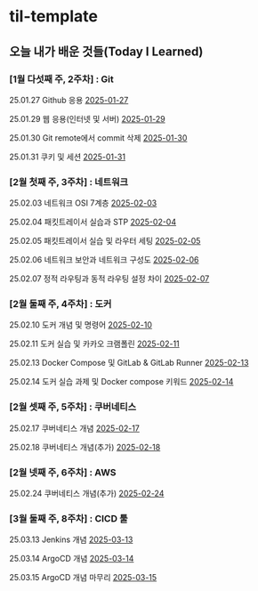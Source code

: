 # til-template

## 오늘 내가 배운 것들(Today I Learned)

### [1월 다섯째 주, 2주차] : Git

25.01.27 Github 응용 [2025-01-27](https://github.com/100-hours-a-week/toby-til/blob/main/Jan/2025-01-27.md)

25.01.29 웹 응용(인터넷 및 서버) [2025-01-29](https://github.com/100-hours-a-week/toby-til/blob/main/Jan/2025-01-29.md)

25.01.30 Git remote에서 commit 삭제 [2025-01-30](https://github.com/100-hours-a-week/toby-til/blob/main/Jan/2025-01-30.md)

25.01.31 쿠키 및 세션 [2025-01-31](https://github.com/100-hours-a-week/toby-til/blob/main/Jan/2025-01-31.md)

### [2월 첫째 주, 3주차] : 네트워크

25.02.03 네트워크 OSI 7계층 [2025-02-03](https://github.com/100-hours-a-week/toby-til/blob/main/Feb/2025-02-03.md)

25.02.04 패킷트레이서 실습과 STP [2025-02-04](https://github.com/100-hours-a-week/toby-til/blob/main/Feb/2025-02-04.md)

25.02.05 패킷트레이서 실습 및 라우터 세팅 [2025-02-05](https://github.com/100-hours-a-week/toby-til/blob/main/Feb/2025-02-05.md)

25.02.06 네트워크 보안과 네트워크 구성도 [2025-02-06](https://github.com/100-hours-a-week/toby-til/blob/main/Feb/2025-02-06.md)

25.02.07 정적 라우팅과 동적 라우팅 설정 차이 [2025-02-07](https://github.com/100-hours-a-week/toby-til/blob/main/Feb/2025-02-07.md)

### [2월 둘째 주, 4주차] : 도커

25.02.10 도커 개념 및 명령어 [2025-02-10](https://github.com/100-hours-a-week/toby-til/blob/main/Feb/2025-02-10.md)

25.02.11 도커 실습 및 카카오 크램폴린 [2025-02-11](https://github.com/100-hours-a-week/toby-til/blob/main/Feb/2025-02-11.md)

25.02.13 Docker Compose 및 GitLab & GitLab Runner [2025-02-13](https://github.com/100-hours-a-week/toby-til/blob/main/Feb/2025-02-13.md)

25.02.14 도커 실습 과제 및 Docker compose 키워드 [2025-02-14](https://github.com/100-hours-a-week/toby-til/blob/main/Feb/2025-02-14.md)

### [2월 셋째 주, 5주차] : 쿠버네티스
25.02.17 쿠버네티스 개념 [2025-02-17](https://github.com/100-hours-a-week/toby-til/blob/main/Feb/2025-02-17.md)

25.02.18 쿠버네티스 개념(추가) [2025-02-18](https://github.com/100-hours-a-week/toby-til/blob/main/Feb/2025-02-18.md)

### [2월 넷째 주, 6주차] : AWS

25.02.24 쿠버네티스 개념(추가) [2025-02-24](https://github.com/100-hours-a-week/toby-til/blob/main/Feb/2025-02-24.md)

### [3월 둘째 주, 8주차] : CICD 툴

25.03.13 Jenkins 개념 [2025-03-13](https://github.com/100-hours-a-week/toby-til/blob/main/Mar/2025-03-13.md)

25.03.14 ArgoCD 개념 [2025-03-14](https://github.com/100-hours-a-week/toby-til/blob/main/Mar/2025-03-14.md)

25.03.15 ArgoCD 개념 마무리 [2025-03-15](https://github.com/100-hours-a-week/toby-til/blob/main/Mar/2025-03-15.md)
